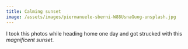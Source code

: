 ```yaml
---
title: Calming sunset
image: /assets/images/piermanuele-sberni-W88UsnaGuog-unsplash.jpg
---
```

I took this photos while heading home one day and got strucked with this *magnificent sunset*.
